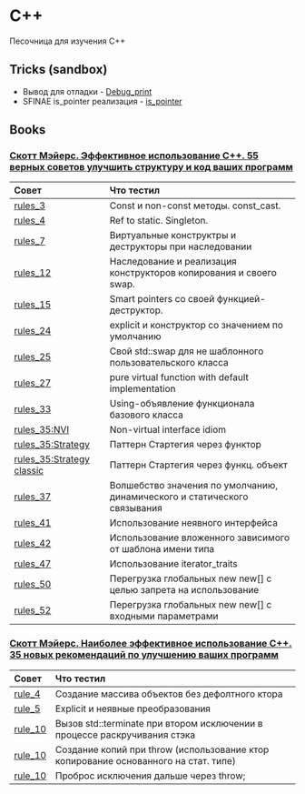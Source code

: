 # C++
Песочница для изучения C++

## Tricks (sandbox)

* Вывод для отладки - [Debug_print](tricks/debug_print.h)
* SFINAE is_pointer реализация - [is_pointer](tricks/is_pointer_impl.h)

## Books

### [Скотт Мэйерс. Эффективное использование C++. 55 верных советов улучшить структуру и код ваших программ](Meyers_Effective_C++_55/README.md)

| Совет  | Что тестил  | 
|:------------- |:--------------- |
| [rules_3](Meyers_Effective_C++_55/rules_3/) | Const и non-const методы. const_cast. |
| [rules_4](Meyers_Effective_C++_55/rules_4/) | Ref to static. Singleton. |
| [rules_7](Meyers_Effective_C++_55/rules_7/) | Виртуальные конструктры и деструкторы при наследовании |
| [rules_12](Meyers_Effective_C++_55/rules_12/) | Наследование и реализация конструкторов копирования и своего swap. |
| [rules_15](Meyers_Effective_C++_55/rules_15/) | Smart pointers со своей функцией-деструктор. |
| [rules_24](Meyers_Effective_C++_55/rules_24/) | explicit и конструктор со значением по умолчанию |
| [rules_25](Meyers_Effective_C++_55/rules_25/) | Свой std::swap для не шаблонного пользовательского класса |
| [rules_27](Meyers_Effective_C++_55/rules_27/) | pure virtual function with default implementation |
| [rules_33](Meyers_Effective_C++_55/rules_33/) | Using-объявление функционала базового класса |
| [rules_35:NVI](Meyers_Effective_C++_55/rules_35/NVI.h) | Non-virtual interface idiom |
| [rules_35:Strategy](Meyers_Effective_C++_55/rules_35/strategy.h) | Паттерн Стартегия через функтор |
| [rules_35:Strategy classic](Meyers_Effective_C++_55/rules_35/strategy_classic.h) | Паттерн Стартегия через функц. объект |
| [rules_37](Meyers_Effective_C++_55/rules_37) | Волшебство значения по умолчанию, динамического и статического связывания |
| [rules_41](Meyers_Effective_C++_55/rules_41) | Использование неявного интерфейса |
| [rules_42](Meyers_Effective_C++_55/rules_42) | Использование вложенного зависимого от шаблона имени типа |
| [rules_47](Meyers_Effective_C++_55/rules_47) | Использование iterator_traits |
| [rules_50](Meyers_Effective_C++_55/rules_50) | Перегрузка глобальных new new[] с целью запрета на использование |
| [rules_52](Meyers_Effective_C++_55/rules_52) | Перегрузка глобальных new new[] с входными параметрами |


### [Скотт Мэйерс. Наиболее эффективное использование C++. 35 новых рекомендаций по улучшению ваших программ]()

| Совет  | Что тестил  | 
|:------------- |:--------------- |
| [rule_4](Meyers_Effective_C++_35/rules_4.cpp) | Создание массива объектов без дефолтного ктора |
| [rule_5](Meyers_Effective_C++_35/rules_5.cpp) | Explicit и неявные преобразования |
| [rule_10](Meyers_Effective_C++_35/rule_10.cpp) | Вызов std::terminate при втором исключении в процессе раскручивания стэка |
| [rule_10](Meyers_Effective_C++_35/rule_12.cpp) | Создание копий при throw (использование ктор копирование основанного на стат. типе) |
| [rule_10](Meyers_Effective_C++_35/rule_12_thow.cpp) | Проброс исключения дальше через throw; |
